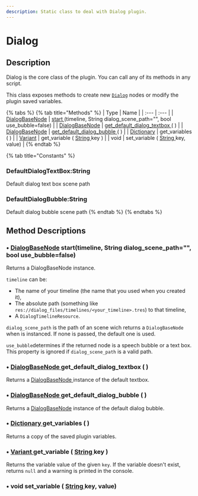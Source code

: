 ```yaml
---
description: Static class to deal with Dialog plugin.
---
```


# Dialog

## Description

Dialog is the core class of the plugin. You can call any of its methods in any script.   
  
This class exposes methods to create new [`Dialog`](class_dialog-base-node/) nodes or modify the plugin saved variables.

{% tabs %}
{% tab title="Methods" %}
| Type | Name |
| :--- | :--- |
| [DialogBaseNode](class_dialog-base-node/) | [start ](class_dialog.md#dialogbasenode-start-timeline-string-dialog_scene_path-bool-use_bubble-false)\(timeline, String dialog\_scene\_path="", bool use\_bubble=false\) |
| [DialogBaseNode](class_dialog-base-node/) | [get\_default\_dialog\_textbox ](class_dialog.md#dialogbasenode-get_default_dialog_textbox)\( \) |
| [DialogBaseNode](class_dialog-base-node/) | [get\_default\_dialog\_bubble ](class_dialog.md#dialogbasenode-get_default_dialog_bubble)\( \) |
| [Dictionary](https://docs.godotengine.org/es/stable/classes/class_dictionary.html) | get\_variables \( \) |
| [Variant](https://docs.godotengine.org/es/stable/classes/class_variant.html) | get\_variable \( [String ](https://docs.godotengine.org/es/stable/classes/class_string.html)key \) |
| void | set\_variable \( [String ](https://docs.godotengine.org/es/stable/classes/class_string.html)key, value\) |
{% endtab %}

{% tab title="Constants" %}
### DefaultDialogTextBox:String

Default dialog text box scene path

### DefaultDialogBubble:String

Default dialog bubble scene path
{% endtab %}
{% endtabs %}

## Method Descriptions

### •  [DialogBaseNode](class_dialog-base-node/) start\(timeline, String dialog\_scene\_path="", bool use\_bubble=false\) 

Returns a DialogBaseNode instance.

`timeline` can be:

* The name of your timeline \(the name that you used when you created it\),
* The absolute path \(something like `res://dialog_files/timelines/<your_timeline>.tres`\) to that timeline,
* A `DialogTimelineResource`.

`dialog_scene_path` is the path of an scene wich returns a `DialogBaseNode` when is instanced. If none is passed, the default one is used.

`use_bubble`determines if the returned node is a speech bubble or a text box. This property is ignored if `dialog_scene_path` is a valid path.



### •  [DialogBaseNode ](class_dialog-base-node/)**get\_default\_dialog\_textbox \( \)**

Returns a [DialogBaseNode ](class_dialog-base-node/)instance of the default textbox.



### •  [DialogBaseNode ](class_dialog-base-node/)**get\_default\_dialog\_bubble \( \)**

Returns a [DialogBaseNode](class_dialog-base-node/) instance of the default dialog bubble.



### •  [Dictionary ](https://docs.godotengine.org/es/stable/classes/class_dictionary.html)get\_variables \( \)

Returns a copy of the saved plugin variables.



### •  [Variant ](https://docs.godotengine.org/es/stable/classes/class_variant.html)get\_variable \( [String ](https://docs.godotengine.org/es/stable/classes/class_string.html)key \)

Returns the variable value of the given `key`. If the variable doesn't exist, returns `null` and a warning is printed in the console.

### •  void set\_variable \( [String ](https://docs.godotengine.org/es/stable/classes/class_string.html)key, value\)


